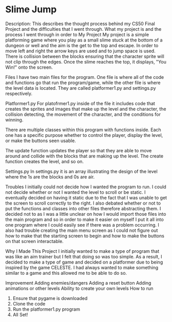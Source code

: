 # Slime Jump
Description: This describes the thought process behind my CS50 Final Project and the difficulties that I went through. What my project is and the process I went through in order to
My Project
My project is a simple platforming game where you play as a small slime stuck at the bottom of a dungeon or well and the aim is the get to the top and escape. In order to move left and right the arrow keys are used and to jump space is used. There is collision between the blocks ensuring that the character sprite will not clip through the edges. Once the slime reaches the top, it displays, "You Win!" onto the screen.

Files
I have two main files for the program. One file is where all of the code and functions go that run the program/game, while the other file is where the level data is located. They are called platformer1.py and settings.py respectively.

Platformer1.py
For platofrmer1.py inside of the file it includes code that creates the sprites and images that make up the level and the character, the collision detecting, the movement of the character, and the conditions for winning.

There are multiple classes within this program with functions inside. Each one has a specific purpose whether to control the player, display the level, or make the buttons seen usable.

The update function updates the player so that they are able to move around and collide with the blocks that are making up the level. The create function creates the level, and so on.

Settings.py
In settings.py it is an array illustrating the design of the level where the 1s are the blocks and 0s are air.

Troubles
I initially could not decide how I wanted the program to run. I could not decide whether or not I wanted the level to scroll or be static. I eventually decided on having it static due to the fact that I was unable to get the screen to scroll correctly to the right. I also debated whether or not to put the functions and classes into other files therefore abstracting them. I decided not to as I was a little unclear on how I would import those files into the main program and so in order to make it easier on myself I put it all into one program where I could easily see if there was a problem occurring. I also had trouble creating the main menu screen as I could not figure out how to make that the starting screen to begin and how to make the buttons on that screen interactable.

Why I Made This Project
I initially wanted to make a type of program that was like an aim trainer but I felt that doing so was too simple. As a result, I decided to make a type of game and decided on a platformer due to being inspired by the game CELESTE. I had always wanted to make something similar to a game and this allowed me to be able to do so.

Improvement
Adding enemies/dangers
Adding a reset button
Adding animations or other levels
Ability to create your own levels
How to run
1. Ensure that pygame is downloaded
2. Clone the code
3. Run the platformer1.py program
4. All Set!
